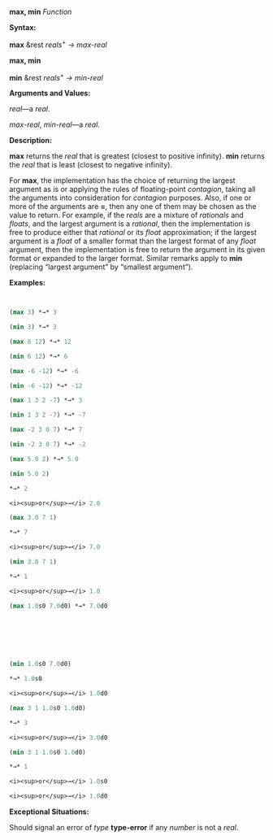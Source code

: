 **max, min** *Function* 



**Syntax:** 



**max** &amp;rest *reals*<sup>+</sup> *→ max-real* 







 



 



**max, min** 



**min** &amp;rest *reals*<sup>+</sup> *→ min-real* 



**Arguments and Values:** 



*real*—a *real*. 



*max-real*, *min-real*—a *real*. 



**Description:** 



**max** returns the *real* that is greatest (closest to positive infinity). **min** returns the *real* that is least (closest to negative infinity). 



For **max**, the implementation has the choice of returning the largest argument as is or applying the rules of floating-point *contagion*, taking all the arguments into consideration for *contagion* purposes. Also, if one or more of the arguments are **=**, then any one of them may be chosen as the value to return. For example, if the *reals* are a mixture of *rationals* and *floats*, and the largest argument is a *rational*, then the implementation is free to produce either that *rational* or its *float* approximation; if the largest argument is a *float* of a smaller format than the largest format of any *float* argument, then the implementation is free to return the argument in its given format or expanded to the larger format. Similar remarks apply to **min** (replacing “largest argument” by “smallest argument”). 



**Examples:**
```lisp
 

(max 3) *→* 3 

(min 3) *→* 3 

(max 6 12) *→* 12 

(min 6 12) *→* 6 

(max -6 -12) *→* -6 

(min -6 -12) *→* -12 

(max 1 3 2 -7) *→* 3 

(min 1 3 2 -7) *→* -7 

(max -2 3 0 7) *→* 7 

(min -2 3 0 7) *→* -2 

(max 5.0 2) *→* 5.0 

(min 5.0 2) 

*→* 2 

<i><sup>or</sup>→</i> 2.0 

(max 3.0 7 1) 

*→* 7 

<i><sup>or</sup>→</i> 7.0 

(min 3.0 7 1) 

*→* 1 

<i><sup>or</sup>→</i> 1.0 

(max 1.0s0 7.0d0) *→* 7.0d0 



 

 

(min 1.0s0 7.0d0) 

*→* 1.0s0 

<i><sup>or</sup>→</i> 1.0d0 

(max 3 1 1.0s0 1.0d0) 

*→* 3 

<i><sup>or</sup>→</i> 3.0d0 

(min 3 1 1.0s0 1.0d0) 

*→* 1 

<i><sup>or</sup>→</i> 1.0s0 

<i><sup>or</sup>→</i> 1.0d0 


```
**Exceptional Situations:** 



Should signal an error of *type* **type-error** if any *number* is not a *real*. 



